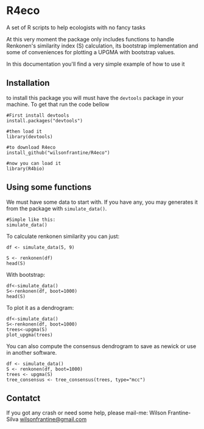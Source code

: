 # R4eco
A set of R scripts to help ecologists with no fancy tasks

At this very moment the package only includes functions to handle Renkonen's similarity index (S) calculation, its bootstrap implementation and some of conveniences for plotting a UPGMA with bootstrap values.

In this documentation you'll find a very simple example of how to use it

## Installation

to install this package you will must have the `devtools` package in your machine. To get that run the code bellow


```{r
#First install devtools
install.packages("devtools")

#then load it
library(devtools)

#to download R4eco
install_github("wilsonfrantine/R4eco")

#now you can load it
library(R4bio)
```

## Using some functions

We must have some data to start with. If you have any, you may generates it from the package with `simulate_data()`.

```{r}
#Simple like this:
simulate_data()
```
To calculate renkonen similarity you can just:

```{r}
df <- simulate_data(5, 9)

S <- renkonen(df)
head(S)
```
With bootstrap:
```{r}
df<-simulate_data()
S<-renkonen(df, boot=1000)
head(S)
```

To plot it as a dendrogram:

```{r}
df<-simulate_data()
S<-renkonen(df, boot=1000)
trees<-upgma(S)
plot_upgma(trees)
```

You can also compute the consensus dendrogram to save as newick or use in another software.

```{r}
df <- simulate_data()
S <- renkonen(df, boot=1000)
trees <- upgma(S)
tree_consensus <- tree_consensus(trees, type="mcc")
```

## Contatct

If you got any crash or need some help, please mail-me:
Wilson Frantine-Silva
wilsonfrantine@gmail.com
